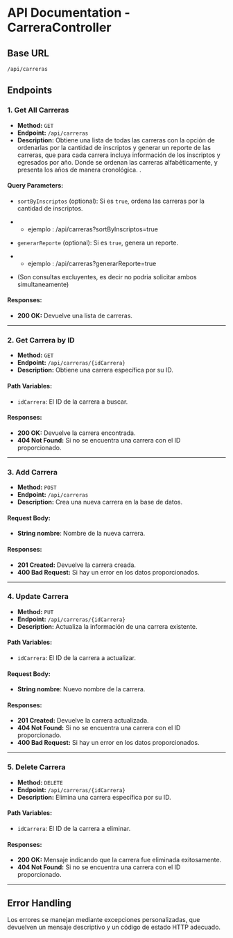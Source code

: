 # API Documentation - CarreraController

## Base URL
`/api/carreras`

## Endpoints

### 1. Get All Carreras
- **Method:** `GET`
- **Endpoint:** `/api/carreras`
- **Description:** Obtiene una lista de todas las carreras con la opción de ordenarlas por la cantidad de inscriptos y generar un reporte de las carreras, que para cada carrera incluya información de los
  inscriptos y egresados por año. Donde se ordenan las carreras alfabéticamente, y
  presenta los años de manera cronológica.
  .

#### Query Parameters:
- `sortByInscriptos` (optional): Si es `true`, ordena las carreras por la cantidad de inscriptos.
- - ejemplo : /api/carreras?sortByInscriptos=true
- `generarReporte` (optional): Si es `true`, genera un reporte.
- - ejemplo : /api/carreras?generarReporte=true


- (Son consultas excluyentes, es decir no podria solicitar ambos simultaneamente)

#### Responses:
- **200 OK:** Devuelve una lista de carreras.

---

### 2. Get Carrera by ID
- **Method:** `GET`
- **Endpoint:** `/api/carreras/{idCarrera}`
- **Description:** Obtiene una carrera específica por su ID.

#### Path Variables:
- `idCarrera`: El ID de la carrera a buscar.

#### Responses:
- **200 OK:** Devuelve la carrera encontrada.
- **404 Not Found:** Si no se encuentra una carrera con el ID proporcionado.

---

### 3. Add Carrera
- **Method:** `POST`
- **Endpoint:** `/api/carreras`
- **Description:** Crea una nueva carrera en la base de datos.

#### Request Body:
- **String nombre**: Nombre de la nueva carrera.

#### Responses:
- **201 Created:** Devuelve la carrera creada.
- **400 Bad Request:** Si hay un error en los datos proporcionados.

---

### 4. Update Carrera
- **Method:** `PUT`
- **Endpoint:** `/api/carreras/{idCarrera}`
- **Description:** Actualiza la información de una carrera existente.

#### Path Variables:
- `idCarrera`: El ID de la carrera a actualizar.

#### Request Body:
- **String nombre**: Nuevo nombre de la carrera.

#### Responses:
- **201 Created:** Devuelve la carrera actualizada.
- **404 Not Found:** Si no se encuentra una carrera con el ID proporcionado.
- **400 Bad Request:** Si hay un error en los datos proporcionados.

---

### 5. Delete Carrera
- **Method:** `DELETE`
- **Endpoint:** `/api/carreras/{idCarrera}`
- **Description:** Elimina una carrera específica por su ID.

#### Path Variables:
- `idCarrera`: El ID de la carrera a eliminar.

#### Responses:
- **200 OK:** Mensaje indicando que la carrera fue eliminada exitosamente.
- **404 Not Found:** Si no se encuentra una carrera con el ID proporcionado.

---

## Error Handling
Los errores se manejan mediante excepciones personalizadas, que devuelven un mensaje descriptivo y un código de estado HTTP adecuado.

